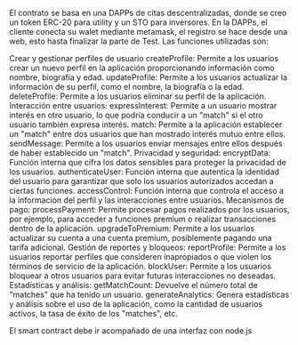 El contrato se basa en una DAPPs de citas descentralizadas, donde se creo un token ERC-20 para utility y un STO para inversores. 
En la DAPPs, el cliente conecta su walet mediante metamask, el registro se hace desde una web, esto hasta finalizar la parte de Test.
Las funciones utilizadas son:

Crear y gestionar perfiles de usuario
createProfile: Permite a los usuarios crear un nuevo perfil en la aplicación proporcionando información como nombre, biografía y edad.
updateProfile: Permite a los usuarios actualizar la información de su perfil, como el nombre, la biografía o la edad.
deleteProfile: Permite a los usuarios eliminar su perfil de la aplicación.
Interacción entre usuarios:
expressInterest: Permite a un usuario mostrar interés en otro usuario, lo que podría conducir a un "match" si el otro usuario también expresa interés.
match: Permite a la aplicación establecer un "match" entre dos usuarios que han mostrado interés mutuo entre ellos.
sendMessage: Permite a los usuarios enviar mensajes entre ellos después de haber establecido un "match".
Privacidad y seguridad:
encryptData: Función interna que cifra los datos sensibles para proteger la privacidad de los usuarios.
authenticateUser: Función interna que autentica la identidad del usuario para garantizar que solo los usuarios autorizados accedan a ciertas funciones.
accessControl: Función interna que controla el acceso a la información del perfil y las interacciones entre usuarios.
Mecanismos de pago:
processPayment: Permite procesar pagos realizados por los usuarios, por ejemplo, para acceder a funciones premium o realizar transacciones dentro de la aplicación.
upgradeToPremium: Permite a los usuarios actualizar su cuenta a una cuenta premium, posiblemente pagando una tarifa adicional.
Gestión de reportes y bloqueos:
reportProfile: Permite a los usuarios reportar perfiles que consideren inapropiados o que violen los términos de servicio de la aplicación.
blockUser: Permite a los usuarios bloquear a otros usuarios para evitar futuras interacciones no deseadas.
Estadísticas y análisis:
getMatchCount: Devuelve el número total de "matches" que ha tenido un usuario.
generateAnalytics: Genera estadísticas y análisis sobre el uso de la aplicación, como la cantidad de usuarios activos, la tasa de éxito de los "matches", etc.

El smart contract debe ir acompañado de una interfaz con node.js
